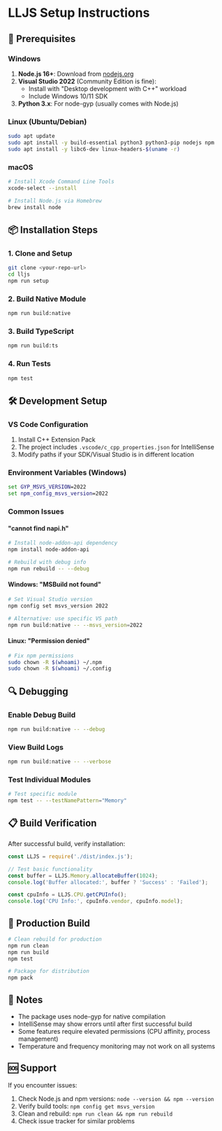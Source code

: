 # LLJS Setup Instructions

## 🔧 Prerequisites

### Windows
1. **Node.js 16+**: Download from [nodejs.org](https://nodejs.org/)
2. **Visual Studio 2022** (Community Edition is fine):
   - Install with "Desktop development with C++" workload
   - Include Windows 10/11 SDK
3. **Python 3.x**: For node-gyp (usually comes with Node.js)

### Linux (Ubuntu/Debian)
```bash
sudo apt update
sudo apt install -y build-essential python3 python3-pip nodejs npm
sudo apt install -y libc6-dev linux-headers-$(uname -r)
```

### macOS
```bash
# Install Xcode Command Line Tools
xcode-select --install

# Install Node.js via Homebrew
brew install node
```

## 📦 Installation Steps

### 1. Clone and Setup
```bash
git clone <your-repo-url>
cd lljs
npm run setup
```

### 2. Build Native Module
```bash
npm run build:native
```

### 3. Build TypeScript
```bash
npm run build:ts
```

### 4. Run Tests
```bash
npm test
```

## 🛠️ Development Setup

### VS Code Configuration
1. Install C++ Extension Pack
2. The project includes `.vscode/c_cpp_properties.json` for IntelliSense
3. Modify paths if your SDK/Visual Studio is in different location

### Environment Variables (Windows)
```cmd
set GYP_MSVS_VERSION=2022
set npm_config_msvs_version=2022
```

### Common Issues

#### "cannot find napi.h"
```bash
# Install node-addon-api dependency
npm install node-addon-api

# Rebuild with debug info
npm run rebuild -- --debug
```

#### Windows: "MSBuild not found"
```bash
# Set Visual Studio version
npm config set msvs_version 2022

# Alternative: use specific VS path
npm run build:native -- --msvs_version=2022
```

#### Linux: "Permission denied"
```bash
# Fix npm permissions
sudo chown -R $(whoami) ~/.npm
sudo chown -R $(whoami) ~/.config
```

## 🔍 Debugging

### Enable Debug Build
```bash
npm run build:native -- --debug
```

### View Build Logs
```bash
npm run build:native -- --verbose
```

### Test Individual Modules
```bash
# Test specific module
npm test -- --testNamePattern="Memory"
```

## 📋 Build Verification

After successful build, verify installation:

```javascript
const LLJS = require('./dist/index.js');

// Test basic functionality
const buffer = LLJS.Memory.allocateBuffer(1024);
console.log('Buffer allocated:', buffer ? 'Success' : 'Failed');

const cpuInfo = LLJS.CPU.getCPUInfo();
console.log('CPU Info:', cpuInfo.vendor, cpuInfo.model);
```

## 🚀 Production Build

```bash
# Clean rebuild for production
npm run clean
npm run build
npm test

# Package for distribution
npm pack
```

## 📝 Notes

- The package uses node-gyp for native compilation
- IntelliSense may show errors until after first successful build
- Some features require elevated permissions (CPU affinity, process management)
- Temperature and frequency monitoring may not work on all systems

## 🆘 Support

If you encounter issues:
1. Check Node.js and npm versions: `node --version && npm --version`
2. Verify build tools: `npm config get msvs_version`
3. Clean and rebuild: `npm run clean && npm run rebuild`
4. Check issue tracker for similar problems